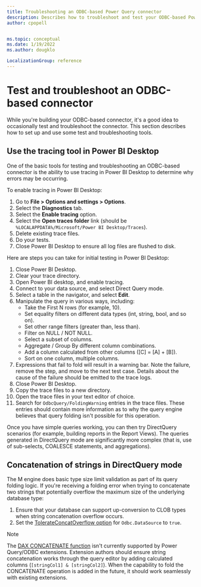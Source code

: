 ```yaml
---
title: Troubleshooting an ODBC-based Power Query connector
description: Describes how to troubleshoot and test your ODBC-based Power Query connector
author: cpopell


ms.topic: conceptual
ms.date: 1/19/2022
ms.author: dougklo

LocalizationGroup: reference
---
```


# Test and troubleshoot an ODBC-based connector

While you're building your ODBC-based connector, it's a good idea to occasionally test and troubleshoot the connector. This section describes how to set up and use some test and troubleshooting tools.

## Use the tracing tool in Power BI Desktop

One of the basic tools for testing and troubleshooting an ODBC-based connector is the ability to use tracing in Power BI Desktop to determine why errors may be occurring.

To enable tracing in Power BI Desktop:

1. Go to **File > Options and settings > Options**.
2. Select the **Diagnostics** tab.
3. Select the **Enable tracing** option.
4. Select the **Open traces folder** link (should be `%LOCALAPPDATA%/Microsoft/Power BI Desktop/Traces`).
5. Delete existing trace files.
6. Do your tests.
7. Close Power BI Desktop to ensure all log files are flushed to disk.

Here are steps you can take for initial testing in Power BI Desktop:

1. Close Power BI Desktop.
2. Clear your trace directory.
3. Open Power BI desktop, and enable tracing.
4. Connect to your data source, and select Direct Query mode.
5. Select a table in the navigator, and select **Edit**.
6. Manipulate the query in various ways, including:
   - Take the First N rows (for example, 10).
   - Set equality filters on different data types (int, string, bool, and so on).
   - Set other range filters (greater than, less than).
   - Filter on NULL / NOT NULL.
   - Select a subset of columns.
   - Aggregate / Group By different column combinations.
   - Add a column calculated from other columns ([C] = [A] + [B]).
   - Sort on one column, multiple columns.
7. Expressions that fail to fold will result in a warning bar. Note the failure, remove the step, and move to the next test case. Details about the cause of the failure should be emitted to the trace logs.
8. Close Power BI Desktop.
9. Copy the trace files to a new directory.
10. Open the trace files in your text editor of choice.
11. Search for `OdbcQuery/FoldingWarning` entries in the trace files. These entries should contain more information as to why the query engine believes that query folding isn't possible for this operation.

Once you have simple queries working, you can then try DirectQuery scenarios (for example, building reports in the Report Views). The queries generated in DirectQuery mode are significantly more complex (that is, use of sub-selects, COALESCE statements, and aggregations).

<!--
## Common Problems

**TODO**

- In query editor, filter on each data type
- Filter on missing data types -- SEARCHABLE
- Filter on date -- timestamp precision incorrect
-->

## Concatenation of strings in DirectQuery mode

The M engine does basic type size limit validation as part of its query folding logic. If you're receiving a folding error when trying to concatenate two strings that potentially overflow the maximum size of the underlying database type:

1. Ensure that your database can support up-conversion to CLOB types when string concatenation overflow occurs.
2. Set the [TolerateConcatOverflow option](odbc-parameters.md#tolerate) for `Odbc.DataSource` to `true`.

>[!Note]
> The [DAX CONCATENATE function](/dax/concatenate-function-dax) isn't currently supported by Power Query/ODBC extensions.
> Extension authors should ensure string concatenation works through the query editor by adding calculated columns (`[stringCol1] & [stringCol2]`).
> When the capability to fold the CONCATENATE operation is added in the future, it should work seamlessly with existing extensions.
